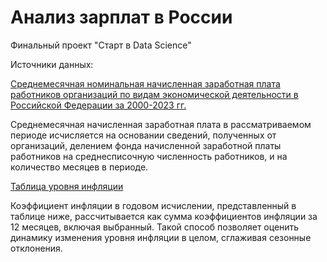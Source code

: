 # Анализ зарплат в России
Финальный проект "Старт в Data Science"

Источники данных:

[Среднемесячная номинальная начисленная заработная плата работников организаций по видам экономической деятельности в Российской Федерации за 2000-2023 гг.](https://rosstat.gov.ru/labor_market_employment_salaries)

Среднемесячная начисленная заработная плата в рассматриваемом периоде исчисляется на основании сведений, полученных от организаций, делением фонда начисленной заработной платы работников на среднесписочную численность работников, и на количество месяцев в периоде.

[Таблица уровня инфляции](https://xn----ctbjnaatncev9av3a8f8b.xn--p1ai/%D1%82%D0%B0%D0%B1%D0%BB%D0%B8%D1%86%D1%8B-%D0%B8%D0%BD%D1%84%D0%BB%D1%8F%D1%86%D0%B8%D0%B8)

Коэффициент инфляции в годовом исчислении, представленный в таблице ниже, рассчитывается как сумма коэффициентов инфляции за 12 месяцев, включая выбранный. Такой способ позволяет оценить динамику изменения уровня инфляции в целом, сглаживая сезонные отклонения.
